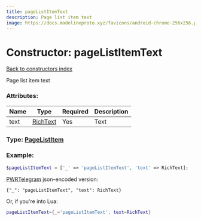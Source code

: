 ```yaml
---
title: pageListItemText
description: Page list item text
image: https://docs.madelineproto.xyz/favicons/android-chrome-256x256.png
---
```

# Constructor: pageListItemText  
[Back to constructors index](index.md)



Page list item text

### Attributes:

| Name     |    Type       | Required | Description |
|----------|---------------|----------|-------------|
|text|[RichText](../types/RichText.md) | Yes|Text|



### Type: [PageListItem](../types/PageListItem.md)


### Example:

```php
$pageListItemText = ['_' => 'pageListItemText', 'text' => RichText];
```  

[PWRTelegram](https://pwrtelegram.xyz) json-encoded version:

```
{"_": "pageListItemText", "text": RichText}
```


Or, if you're into Lua:

```lua
pageListItemText={_='pageListItemText', text=RichText}

```


